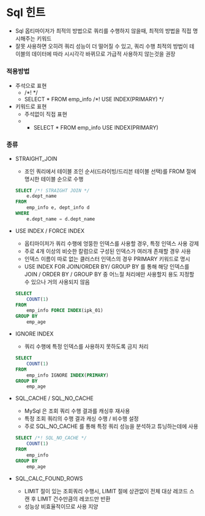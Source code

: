 # Sql 힌트
* Sql 옵티마이저가 최적의 방법으로 쿼리를 수행하지 않을때, 최적의 방법을 직접 명시해주는 키워드
* 잘못 사용하면 오히려 쿼리 성능이 더 떨어질 수 있고, 쿼리 수행 최적의 방법이 테이블의 데이터에 따라 시시각각 바뀌므로 가급적 사용하지 않는것을 권장

### 적용방법
* 주석으로 표현
	* /*! */
	* SELECT * FROM emp_info /*! USE INDEX(PRIMARY) */
* 키워드로 표현
	* 주석없이 직접 표현
	* * SELECT * FROM emp_info USE INDEX(PRIMARY)
	
### 종류
* STRAIGHT_JOIN
	* 조인 쿼리에서 테이블 조인 순서(드라이빙/드리븐 테이블 선택)를 FROM 절에 명시한 테이블 순으로 수행
	```sql
	SELECT /*! STRAIGHT JOIN */
		e.dept_name
	FROM 
		emp_info e, dept_info d
	WHERE
		e.dept_name = d.dept_name
	``` 

* USE INDEX / FORCE INDEX
	* 옵티마이저가 쿼리 수행에 엉뚱한 인덱스를 사용할 경우, 특정 인덱스 사용 강제
	* 주로 4개 이상의 비슷한 칼럼으로 구성된 인덱스가 여러개 존재할 경우 사용
	* 인덱스 이름이 따로 없는 클러스터 인덱스의 경우 PRIMARY 키워드로 명시
	* USE INDEX FOR JOIN/ORDER BY/ GROUP BY 를 통해 해당 인덱스를 JOIN / ORDER BY / GROUP BY 중 어느절 처리에만 사용할지 용도 지정할 수 있으나 거의 사용되지 않음
	```sql
	SELECT
		COUNT(1)
	FROM
		emp_info FORCE INDEX(ipk_01)
	GROUP BY
		emp_age
	```  

* IGNORE INDEX
	* 쿼리 수행에 특정 인덱스를 사용하지 못하도록 금지 처리
	```sql
	SELECT
		COUNT(1)
	FROM
		emp_info IGNORE INDEX(PRIMARY)
	GROUP BY
		emp_age
	```

* SQL_CACHE / SQL_NO_CACHE
	* MySql 은 조회 쿼리 수행 결과를 캐싱후 재사용
	* 특정 조회 쿼리의 수행 결과 캐싱 수행 / 비수행 설정
	* 주로 SQL_NO_CACHE 를 통해 특정 쿼리 성능을 분석하고 튜닝하는데에 사용
	```sql
	SELECT /*! SQL_NO_CACHE */
		COUNT(1)
	FROM
		emp_info
	GROUP BY
		emp_age
	```

* SQL_CALC_FOUND_ROWS
	* LIMIT 절이 있는 조회쿼리 수행시, LIMIT 절에 상관없이 전체 대상 레코드 스캔 후 LIMIT 건수만큼의 레코드만 반환
	* 성능상 비효율적이므로 사용 지양